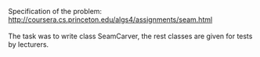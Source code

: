 Specification of the problem: <br/>
http://coursera.cs.princeton.edu/algs4/assignments/seam.html
<br/><br/>
The task was to write class SeamCarver, the rest classes are given for tests by lecturers.
